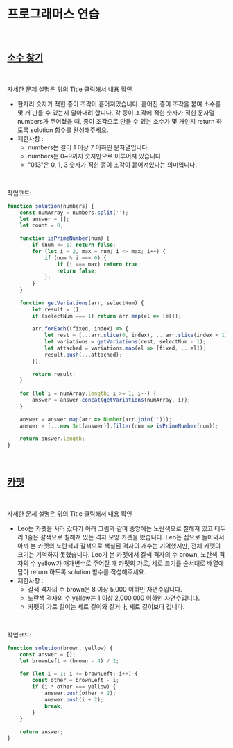 # 프로그래머스 연습

<br />

## [소수 찾기](https://programmers.co.kr/learn/courses/30/lessons/42839)

<br />

자세한 문제 설명은 위의 Title 클릭해서 내용 확인
- 한자리 숫자가 적힌 종이 조각이 흩어져있습니다. 흩어진 종이 조각을 붙여 소수를 몇 개 만들 수 있는지 알아내려 합니다.
각 종이 조각에 적힌 숫자가 적힌 문자열 numbers가 주어졌을 때, 종이 조각으로 만들 수 있는 소수가 몇 개인지 return 하도록 solution 함수를 완성해주세요.
- 제한사항 : 
    - numbers는 길이 1 이상 7 이하인 문자열입니다.
    - numbers는 0~9까지 숫자만으로 이루어져 있습니다.
    - "013"은 0, 1, 3 숫자가 적힌 종이 조각이 흩어져있다는 의미입니다.

<br />
 
작업코드:

``` js
function solution(numbers) {
    const numArray = numbers.split('');
    let answer = [];
    let count = 0;
    
    function isPrimeNumber(num) {
        if (num <= 1) return false;
        for (let i = 2, max = num; i <= max; i++) {
            if (num % i === 0) {
                if (i === max) return true;
                return false;
            };
        }
    }
    
    function getVariations(arr, selectNum) {
        let result = [];
        if (selectNum === 1) return arr.map(el => [el]);
        
        arr.forEach((fixed, index) => {
            let rest = [...arr.slice(0, index), ...arr.slice(index + 1)];
            let variations = getVariations(rest, selectNum - 1);
            let attached = variations.map(el => [fixed, ...el]);
            result.push(...attached);
        });
        
        return result;
    }
    
    for (let i = numArray.length; i >= 1; i--) {
        answer = answer.concat(getVariations(numArray, i));    
    }
    
    answer = answer.map(arr => Number(arr.join('')));
    answer = [...new Set(answer)].filter(num => isPrimeNumber(num));
    
    return answer.length;
}
```

<br />

## [카펫](https://programmers.co.kr/learn/courses/30/lessons/42842)

<br />

자세한 문제 설명은 위의 Title 클릭해서 내용 확인
- Leo는 카펫을 사러 갔다가 아래 그림과 같이 중앙에는 노란색으로 칠해져 있고 테두리 1줄은 갈색으로 칠해져 있는 격자 모양 카펫을 봤습니다. Leo는 집으로 돌아와서 아까 본 카펫의 노란색과 갈색으로 색칠된 격자의 개수는 기억했지만, 전체 카펫의 크기는 기억하지 못했습니다. Leo가 본 카펫에서 갈색 격자의 수 brown, 노란색 격자의 수 yellow가 매개변수로 주어질 때 카펫의 가로, 세로 크기를 순서대로 배열에 담아 return 하도록 solution 함수를 작성해주세요.
- 제한사항 :
    - 갈색 격자의 수 brown은 8 이상 5,000 이하인 자연수입니다.
    - 노란색 격자의 수 yellow는 1 이상 2,000,000 이하인 자연수입니다.
    - 카펫의 가로 길이는 세로 길이와 같거나, 세로 길이보다 깁니다.

<br />
 
작업코드:

``` js
function solution(brown, yellow) {
    const answer = [];
    let brownLeft = (brown - 4) / 2;
    
    for (let i = 1; i <= brownLeft; i++) {
        const other = brownLeft - i;
        if (i * other === yellow) {
            answer.push(other + 2);
            answer.push(i + 2);
            break;
        }
    }
    
    return answer;
}
```